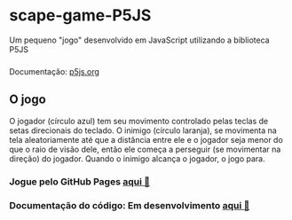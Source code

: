 # scape-game-P5JS

Um pequeno "jogo" desenvolvido em JavaScript utilizando a biblioteca P5JS <br>
###
Documentação: <a href="https://p5js.org/">p5js.org</a>

## O jogo

O jogador (círculo azul) tem seu movimento controlado pelas teclas de setas direcionais do teclado. O inimigo (círculo laranja), se movimenta na tela aleatoriamente até que a distância entre ele e o jogador seja menor do que o raio de visão dele, então ele começa a perseguir (se movimentar na direção) do jogador. Quando o inimigo alcança o jogador, o jogo para.

### Jogue pelo GitHub Pages <a href="https://s1lviuz.github.io/scape-game-P5JS/">aqui 🚀</a>
### Documentação do código: Em desenvolvimento <a href="https://github.com/s1lviuz/scape-game-P5JS/blob/master/documentation.md">aqui 📄</a>
